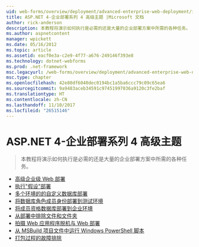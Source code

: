 ```yaml
---
uid: web-forms/overview/deployment/advanced-enterprise-web-deployment/index
title: ASP.NET 4-企业部署系列 4 高级主题 |Microsoft 文档
author: rick-anderson
description: 本教程将演示如何执行是必需的还是大量的企业部署方案中所需的各种任务。
ms.author: aspnetcontent
manager: wpickett
ms.date: 05/16/2012
ms.topic: article
ms.assetid: eacf0e3a-c2e9-4f77-a676-249146f393e8
ms.technology: dotnet-webforms
ms.prod: .net-framework
msc.legacyurl: /web-forms/overview/deployment/advanced-enterprise-web-deployment
msc.type: chapter
ms.openlocfilehash: 42e80df6040dec0194bc1a5ba6ccc79c09c65ea6
ms.sourcegitcommit: 9a9483aceb34591c97451997036a9120c3fe2baf
ms.translationtype: HT
ms.contentlocale: zh-CN
ms.lasthandoff: 11/10/2017
ms.locfileid: "26515146"
---
```

<a name="aspnet-4---enterprise-deployment-series-4-advanced-topics"></a>ASP.NET 4-企业部署系列 4 高级主题
====================
> 本教程将演示如何执行是必需的还是大量的企业部署方案中所需的各种任务。


- [高级企业级 Web 部署](advanced-enterprise-web-deployment.md)
- [执行"假设"部署](performing-a-what-if-deployment.md)
- [多个环境的的自定义数据库部署](customizing-database-deployments-for-multiple-environments.md)
- [将数据库角色成员身份部署到测试环境](deploying-database-role-memberships-to-test-environments.md)
- [将成员资格数据库部署到企业环境](deploying-membership-databases-to-enterprise-environments.md)
- [从部署中排除文件和文件夹](excluding-files-and-folders-from-deployment.md)
- [拍摄 Web 应用程序脱机与 Web 部署](taking-web-applications-offline-with-web-deploy.md)
- [从 MSBuild 项目文件中运行 Windows PowerShell 脚本](running-windows-powershell-scripts-from-msbuild-project-files.md)
- [打包过程的故障排除](troubleshooting-the-packaging-process.md)
